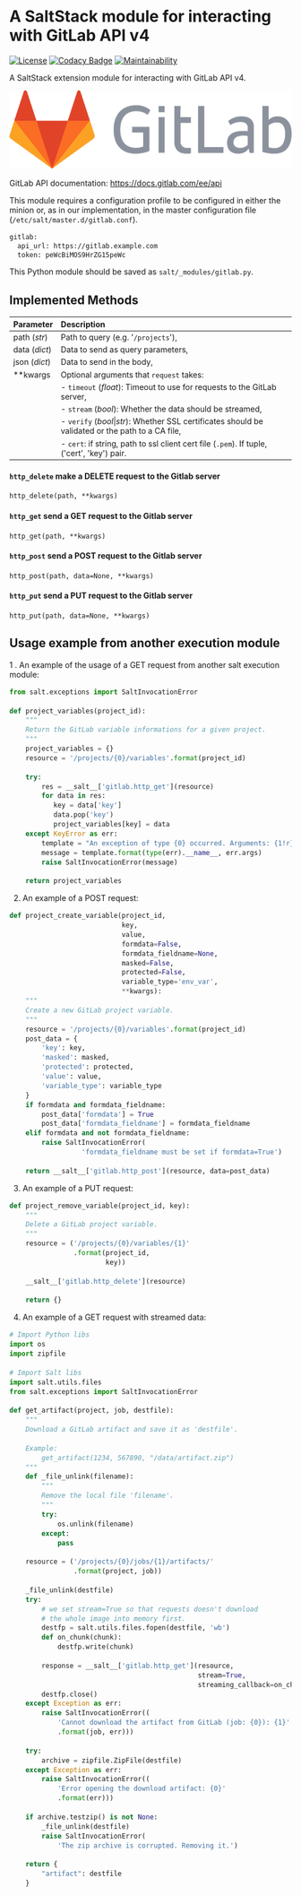# A SaltStack module for interacting with GitLab API v4

[![License](https://img.shields.io/badge/License-Apache--2.0-blue.svg)](https://spdx.org/licenses/Apache-2.0.html)
[![Codacy Badge](https://app.codacy.com/project/badge/Grade/34d9d4b1414c4d24a65bf1c4172ef636)](https://www.codacy.com/manual/madrisan/saltstack-gitlab-apiv4?utm_source=github.com&amp;utm_medium=referral&amp;utm_content=madrisan/saltstack-gitlab-apiv4&amp;utm_campaign=Badge_Grade)
[![Maintainability](https://api.codeclimate.com/v1/badges/55c3b99a3c91820304be/maintainability)](https://codeclimate.com/github/madrisan/saltstack-gitlab-apiv4/maintainability)

A SaltStack extension module for interacting with GitLab API v4.

![](images/gitlab_logo.png?raw=true)

GitLab API documentation: <https://docs.gitlab.com/ee/api>

This module requires a configuration profile to be configured in either the minion or, as in our implementation, in the master configuration file (`/etc/salt/master.d/gitlab.conf`).

    gitlab:
      api_url: https://gitlab.example.com
      token: peWcBiMOS9HrZG15peWc

This Python module should be saved as `salt/_modules/gitlab.py`.

## Implemented Methods

| Parameter     | Description                                                             |
|:--------------|:------------------------------------------------------------------------|
| path (*str*)  | Path to query (e.g. '`/projects`'),                                     |
| data (*dict*) | Data to send as query parameters,                                       |
| json (*dict*) | Data to send in the body,                                               |
| **kwargs      | Optional arguments that `request` takes:                                |
|               | - `timeout` (*float*): Timeout to use for requests to the GitLab server,|
|               | - `stream` (*bool*): Whether the data should be streamed,               |
|               | - `verify` (*bool*\|*str*): Whether SSL certificates should be validated or the path to a CA file,|
|               | - `cert`: if string, path to ssl client cert file (`.pem`). If tuple, ('cert', 'key') pair.       |

#### `http_delete` make a DELETE request to the Gitlab server

    http_delete(path, **kwargs)
    
#### `http_get` send a GET request to the Gitlab server

    http_get(path, **kwargs)

#### `http_post` send a POST request to the Gitlab server

    http_post(path, data=None, **kwargs)

#### `http_put` send a PUT request to the Gitlab server

    http_put(path, data=None, **kwargs)

## Usage example from another execution module

1 . An example of the usage of a GET request from another salt execution module:

```python
from salt.exceptions import SaltInvocationError

def project_variables(project_id):
    """
    Return the GitLab variable informations for a given project.
    """
    project_variables = {}
    resource = '/projects/{0}/variables'.format(project_id)

    try:
        res = __salt__['gitlab.http_get'](resource)
        for data in res:
           key = data['key']
           data.pop('key')
           project_variables[key] = data
    except KeyError as err:
        template = "An exception of type {0} occurred. Arguments: {1!r}"
        message = template.format(type(err).__name__, err.args)
        raise SaltInvocationError(message)

    return project_variables
```
2. An example of a POST request:

```python
def project_create_variable(project_id,
                            key,
                            value,
                            formdata=False,
                            formdata_fieldname=None,
                            masked=False,
                            protected=False,
                            variable_type='env_var',
                            **kwargs):
    """
    Create a new GitLab project variable.
    """
    resource = '/projects/{0}/variables'.format(project_id)
    post_data = {
        'key': key,
        'masked': masked,
        'protected': protected,
        'value': value,
        'variable_type': variable_type
    }
    if formdata and formdata_fieldname:
        post_data['formdata'] = True
        post_data['formdata_fieldname'] = formdata_fieldname
    elif formdata and not formdata_fieldname:
        raise SaltInvocationError(
                  'formdata_fieldname must be set if formdata=True')

    return __salt__['gitlab.http_post'](resource, data=post_data)
```

3. An example of a PUT request:

```python
def project_remove_variable(project_id, key):
    """
    Delete a GitLab project variable.
    """
    resource = ('/projects/{0}/variables/{1}'
                .format(project_id,
                        key))

    __salt__['gitlab.http_delete'](resource)

    return {}
```

4. An example of a GET request with streamed data:

```python
# Import Python libs
import os
import zipfile

# Import Salt libs
import salt.utils.files
from salt.exceptions import SaltInvocationError

def get_artifact(project, job, destfile):
    """
    Download a GitLab artifact and save it as 'destfile'.

    Example:
        get_artifact(1234, 567890, "/data/artifact.zip")
    """
    def _file_unlink(filename):
        """
        Remove the local file 'filename'.
        """
        try:
            os.unlink(filename)
        except:
            pass

    resource = ('/projects/{0}/jobs/{1}/artifacts/'
                .format(project, job))

    _file_unlink(destfile)
    try:
        # we set stream=True so that requests doesn't download
        # the whole image into memory first.
        destfp = salt.utils.files.fopen(destfile, 'wb')
        def on_chunk(chunk):
            destfp.write(chunk)

        response = __salt__['gitlab.http_get'](resource,
                                               stream=True,
                                               streaming_callback=on_chunk)
        destfp.close()
    except Exception as err:
        raise SaltInvocationError((
            'Cannot download the artifact from GitLab (job: {0}): {1}'
            .format(job, err)))

    try:
        archive = zipfile.ZipFile(destfile)
    except Exception as err:
        raise SaltInvocationError((
            'Error opening the download artifact: {0}'
            .format(err)))

    if archive.testzip() is not None:
        _file_unlink(destfile)
        raise SaltInvocationError(
            'The zip archive is corrupted. Removing it.')

    return {
        "artifact": destfile
    }
```
